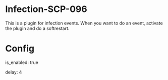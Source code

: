 # Infection-SCP-096
This is a plugin for infection events. When you want to do an event, activate the plugin and do a softrestart.
# Config
is_enabled: true

delay: 4
